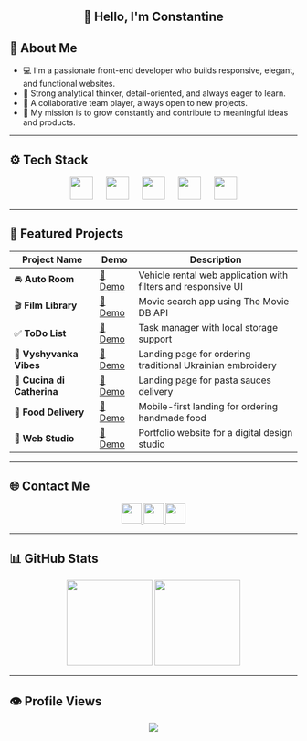 <h2 align="center">👋 Hello, I'm Constantine</h2>


## 🧠 About Me

- 💻 I'm a passionate front-end developer who builds responsive, elegant, and functional websites.
- 🧠 Strong analytical thinker, detail-oriented, and always eager to learn.
- 🤝 A collaborative team player, always open to new projects.
- 🚀 My mission is to grow constantly and contribute to meaningful ideas and products.

---

## ⚙️ Tech Stack

<div align="center">
  <img src="https://cdn.jsdelivr.net/gh/devicons/devicon/icons/react/react-original.svg" height="40" />
  <img width="15" />
  <img src="https://cdn.jsdelivr.net/gh/devicons/devicon/icons/typescript/typescript-original.svg" height="40" />
  <img width="15" />
  <img src="https://cdn.jsdelivr.net/gh/devicons/devicon/icons/javascript/javascript-original.svg" height="40" />
  <img width="15" />
  <img src="https://cdn.jsdelivr.net/gh/devicons/devicon/icons/html5/html5-original.svg" height="40" />
  <img width="15" />
  <img src="https://cdn.jsdelivr.net/gh/devicons/devicon/icons/css3/css3-original.svg" height="40" />
</div>

---

## 🌟 Featured Projects

| Project Name | Demo | Description |
|--------------|------|-------------|
| 🚘 **Auto Room** | [🔗 Demo](https://constantinekobushka.github.io/auto-room) | Vehicle rental web application with filters and responsive UI |
| 🎬 **Film Library** | [🔗 Demo](https://constantinekobushka.github.io/film-library) | Movie search app using The Movie DB API |
| ✅ **ToDo List** | [🔗 Demo](https://constantinekobushka.github.io/todo-list-js) | Task manager with local storage support |
| 🧵 **Vyshyvanka Vibes** | [🔗 Demo](https://constantinekobushka.github.io/vyshyvanka-vibes) | Landing page for ordering traditional Ukrainian embroidery |
| 🍝 **Cucina di Catherina** | [🔗 Demo](https://constantinekobushka.github.io/cucina-di-catherina) | Landing page for pasta sauces delivery |
| 🛒 **Food Delivery** | [🔗 Demo](https://constantinekobushka.github.io/food-delivery) | Mobile-first landing for ordering handmade food |
| 💼 **Web Studio** | [🔗 Demo](https://constantinekobushka.github.io/web-studio) | Portfolio website for a digital design studio |

---

## 🌐 Contact Me

<div align="center">
  <a href="https://t.me/constantine_kobushka" target="_blank">
    <img src="https://img.shields.io/badge/Telegram-2CA5E0?style=for-the-badge&logo=telegram&logoColor=white" height="35" />
  </a>
  <a href="https://www.linkedin.com/in/constantine-kobushka" target="_blank">
    <img src="https://img.shields.io/badge/LinkedIn-0077B5?style=for-the-badge&logo=linkedin&logoColor=white" height="35" />
  </a>
  <a href="mailto:kobushkaconstantine@gmail.com" target="_blank">
    <img src="https://img.shields.io/badge/Gmail-D14836?style=for-the-badge&logo=gmail&logoColor=white" height="35" />
  </a>
</div>

---

## 📊 GitHub Stats

<div align="center">
  <img src="https://github-readme-stats.vercel.app/api?username=ConstantineKobushka&show_icons=true&count_private=true&hide_border=false&theme=default" height="150" />
  <img src="https://github-readme-stats.vercel.app/api/top-langs/?username=ConstantineKobushka&layout=compact&hide_border=false&theme=default" height="150" />
</div>

---

## 👁️ Profile Views

<div align="center">
  <img src="https://profile-counter.glitch.me/ConstantineKobushka/count.svg" />
</div>
